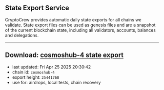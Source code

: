 ## State Export Service
CryptoCrew provides automatic daily state exports for all chains we validate. State export files can be used as genesis files and are a snapshot of the current blockchain state, including all validators, accounts, balances and delegations.

---
**Download: [cosmoshub-4 state export](https://dl-eu2.ccvalidators.com/SERVICE/cosmoshub/cosmoshub-4_export_25441768.json)**
---

- last updated: Fri Apr 25 2025 20:30:42
- chain id: `cosmoshub-4`
- export height: `25441768`
- use for: airdrops, local tests, chain recovery
